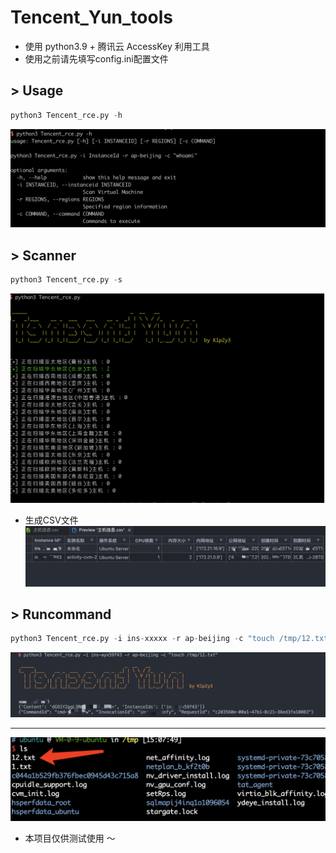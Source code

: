 # Tencent_Yun_tools

* 使用 python3.9 + 腾讯云 AccessKey 利用工具
* 使用之前请先填写config.ini配置文件

## >  Usage

```python
python3 Tencent_rce.py -h
```
 ![image](img/01.png)

## >  Scanner

```python
python3 Tencent_rce.py -s
```
 ![image](img/02.png)

* 生成CSV文件
 ![image](img/0202.png)

## >  Runcommand

```python
python3 Tencent_rce.py -i ins-xxxxx -r ap-beijing -c "touch /tmp/12.txt"
```

 ![image](img/03.png)
 
 ----
 ![image](img/04.png)
 
 * 本项目仅供测试使用 ～
